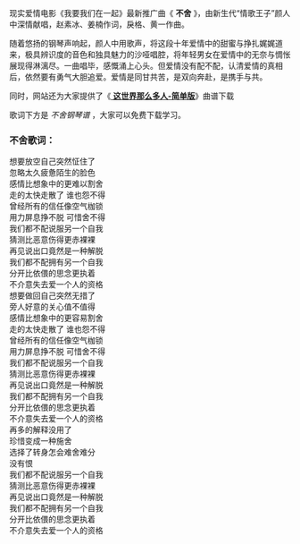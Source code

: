 

现实爱情电影《我要我们在一起》最新推广曲《 **不舍** 》，由新生代“情歌王子”颜人中深情献唱，赵素冰、姜楠作词，戾格、黄一作曲。

随着悠扬的钢琴声响起，颜人中用歌声，将这段十年爱情中的甜蜜与挣扎娓娓道来，极具辨识度的音色和独具魅力的沙哑唱腔，将年轻男女在爱情中的无奈与惆怅展现得淋漓尽。一曲唱毕，感慨涌上心头。但爱情没有配不配，认清爱情的真相后，依然要有勇气大胆追爱。爱情是同甘共苦，是双向奔赴，是携手与共。

同时，网站还为大家提供了《[ **这世界那么多人-简单版**](Music-13121-这世界那么多人-简单版-我要我们在一起主题曲.html
"这世界那么多人-简单版")》曲谱下载

歌词下方是 _不舍钢琴谱_ ，大家可以免费下载学习。

### 不舍歌词：

想要放空自己突然怔住了  
忽略太久疲惫陌生的脸色  
感情比想象中的更难以割舍  
走的太快走散了 谁也怨不得  
曾经所有的信任像空气枷锁  
用力屏息挣不脱 可惜舍不得  
我们都不配说服另一个自我  
猜测比恶意伤得更赤裸裸  
再见说出口竟然是一种解脱  
我们都不配拥有另一个自我  
分开比依偎的思念更执着  
不介意失去爱一个人的资格  
想要做回自己突然无措了  
旁人好意的关心值不值得  
感情比想象中的更容易割舍  
走的太快走散了 谁也怨不得  
曾经所有的信任像空气枷锁  
用力屏息挣不脱 可惜舍不得  
我们都不配说服另一个自我  
猜测比恶意伤得更赤裸裸  
再见说出口竟然是一种解脱  
我们都不配拥有另一个自我  
分开比依偎的思念更执着  
不介意失去爱一个人的资格  
再多的解释没用了  
珍惜变成一种施舍  
选择了转身怎会难舍难分  
没有恨  
我们都不配说服另一个自我  
猜测比恶意伤得更赤裸裸  
再见说出口竟然是一种解脱  
我们都不配拥有另一个自我  
分开比依偎的思念更执着  
不介意失去爱一个人的资格

